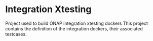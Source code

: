 # Integration Xtesting

Project used to build ONAP integration xtesting dockers
This project contains the definition of the integration dockers, their
associated testcases.
